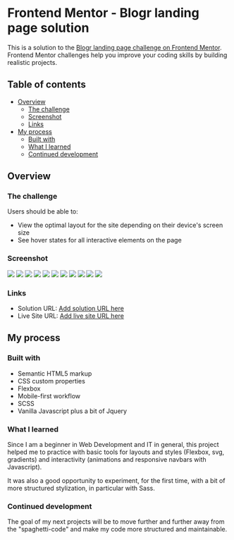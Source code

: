 # Frontend Mentor - Blogr landing page solution

This is a solution to the [Blogr landing page challenge on Frontend Mentor](https://www.frontendmentor.io/challenges/blogr-landing-page-EX2RLAApP). Frontend Mentor challenges help you improve your coding skills by building realistic projects. 

## Table of contents

- [Overview](#overview)
  - [The challenge](#the-challenge)
  - [Screenshot](#screenshot)
  - [Links](#links)
- [My process](#my-process)
  - [Built with](#built-with)
  - [What I learned](#what-i-learned)
  - [Continued development](#continued-development)


## Overview

### The challenge

Users should be able to:

- View the optimal layout for the site depending on their device's screen size
- See hover states for all interactive elements on the page

### Screenshot

![](my-project-screenshots/375px.png)
![](my-project-screenshots/1440px.png)
![](my-project-screenshots/desktop-hover-button-1.png)
![](my-project-screenshots/desktop-hover-button-2.png)
![](my-project-screenshots/desktop-hover-button-3.png)
![](my-project-screenshots/desktop-hover-menu.png)
![](my-project-screenshots/footer-hover-link.png)
![](my-project-screenshots/mobile-submenu.png)
![](my-project-screenshots/mobile-fixed-navbar-1.png)
![](my-project-screenshots/mobile-fixed-navbar-2.png)
![](my-project-screenshots/mobile-navbar.png)



### Links

- Solution URL: [Add solution URL here](https://your-solution-url.com)
- Live Site URL: [Add live site URL here](https://your-live-site-url.com)

## My process

### Built with

- Semantic HTML5 markup
- CSS custom properties
- Flexbox
- Mobile-first workflow
- SCSS
- Vanilla Javascript plus a bit of Jquery


### What I learned

Since I am a beginner in Web Development and IT in general, this project helped me to practice with basic tools for layouts and styles (Flexbox, svg, gradients) and interactivity (animations and responsive navbars with Javascript).

It was also a good opportunity to experiment, for the first time, with a bit of more structured stylization, in particular with Sass.

### Continued development

The goal of my next projects will be to move further and further away from the "spaghetti-code" and make my code more structured and maintainable.

